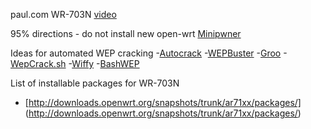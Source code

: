 paul.com WR-703N 
[video](http://www.youtube.com/watch?v=W7S1nUII1g8)

95% directions - do not install new open-wrt
[Minipwner](http://minipwner.com/index.php/minipwner-build)

Ideas for automated WEP cracking
-[Autocrack](https://code.google.com/p/autocrack/)
-[WEPBuster](https://code.google.com/p/wepbuster/)
-[Groo](http://www.awgh.org/archives/76)
-[WepCrack.sh](http://www.backtrack-linux.org/forums/showthread.php?t=1970)
-[Wiffy](http://cr0wsplace.wordpress.com/2013/09/26/automated-wep-cracking-with-wiffy-script/)
-[BashWEP](https://code.google.com/p/bashwep/downloads/detail?name=BashWEP%20v2.0&can=2&q=)

List of installable packages for WR-703N
- [http://downloads.openwrt.org/snapshots/trunk/ar71xx/packages/] (http://downloads.openwrt.org/snapshots/trunk/ar71xx/packages/)